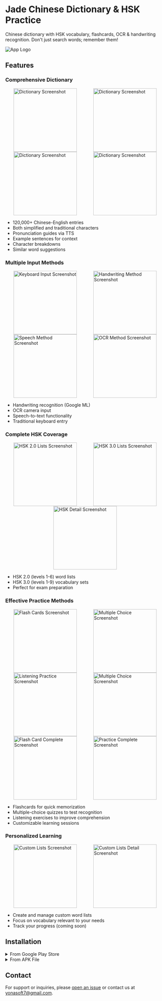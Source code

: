 # Jade Chinese Dictionary & HSK Practice

Chinese dictionary with HSK vocabulary, flashcards, OCR & handwriting recognition. Don't just search words; remember them!

![App Logo](/screenshots/graphic.png)

## Features
### Comprehensive Dictionary
<div style="display: flex; justify-content: space-around; flex-wrap: wrap;">
  <img src="/screenshots/home.jpg" width="200" alt="Dictionary Screenshot">
  <img src="/screenshots/search.jpg" width="200" alt="Dictionary Screenshot">
  <img src="/screenshots/word-detail.jpg" width="200" alt="Dictionary Screenshot">
  <img src="/screenshots/word-sentences.jpg" width="200" alt="Dictionary Screenshot">
</div>

- 120,000+ Chinese-English entries
- Both simplified and traditional characters
- Pronunciation guides via TTS
- Example sentences for context
- Character breakdowns
- Similar word suggestions

### Multiple Input Methods
<div style="display: flex; justify-content: space-around; flex-wrap: wrap;">
  <img src="/screenshots/keyboard.jpg" width="200" alt="Keyboard Input Screenshot">
  <img src="/screenshots/handwriting.jpg" width="200" alt="Handwriting Method Screenshot">
  <img src="/screenshots/speech.jpg" width="200" alt="Speech Method Screenshot">
  <img src="/screenshots/ocr.jpg" width="200" alt="OCR Method Screenshot">
</div>

- Handwriting recognition (Google ML)
- OCR camera input
- Speech-to-text functionality
- Traditional keyboard entry

### Complete HSK Coverage
<div style="display: flex; justify-content: space-around; flex-wrap: wrap;">
  <img src="/screenshots/hsk2.jpg" width="200" alt="HSK 2.0 Lists Screenshot">
  <img src="/screenshots/hsk3.jpg" width="200" alt="HSK 3.0 Lists Screenshot">
  <img src="/screenshots/hsk-detail.jpg" width="200" alt="HSK Detail Screenshot">
</div>

- HSK 2.0 (levels 1-6) word lists
- HSK 3.0 (levels 1-9) vocabulary sets
- Perfect for exam preparation

### Effective Practice Methods
<div style="display: flex; justify-content: space-around; flex-wrap: wrap;">
  <img src="/screenshots/fc.jpg" width="200" alt="Flash Cards Screenshot">
  <img src="/screenshots/multi.jpg" width="200" alt="Multiple Choice Screenshot">
  <img src="/screenshots/listening.jpg" width="200" alt="Listening Practice Screenshot">
  <img src="/screenshots/multi.jpg" width="200" alt="Multiple Choice Screenshot">
  <img src="/screenshots/fc-complete.jpg" width="200" alt="Flash Card Complete Screenshot">
   <img src="/screenshots/practice-complete.jpg" width="200" alt="Practice Complete Screenshot">
</div>

- Flashcards for quick memorization
- Multiple-choice quizzes to test recognition
- Listening exercises to improve comprehension
- Customizable learning sessions

### Personalized Learning
<div style="display: flex; justify-content: space-around; flex-wrap: wrap;">
  <img src="/screenshots/lists.jpg" width="200" alt="Custom Lists Screenshot">
  <img src="/screenshots/list-detail.jpg" width="200" alt="Custom Lists Detail Screenshot">
</div>

- Create and manage custom word lists
- Focus on vocabulary relevant to your needs
- Track your progress (coming soon)

## Installation

<details>
<summary>From Google Play Store</summary>

1. Visit [Jade Chinese Dictionary on Google Play](https://play.google.com/store/apps/details?id=com.yonasoft.jadedictionary)
2. Click "Install"
3. Open the app after installation completes
</details>

<details>
<summary>From APK File</summary>

1. Download the latest APK from the [Releases page](https://github.com/yourusername/jade-chinese-dictionary/releases)
2. Enable installation from unknown sources in your device settings
3. Open the downloaded APK file to install
</details>

## Contact

For support or inquiries, please [open an issue](https://github.com/yonasoft/jade-dictionary-android2/issues) or contact us at yonasoft7@gmail.com.
